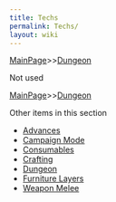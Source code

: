 ```yaml
---
title: Techs
permalink: Techs/
layout: wiki
---
```


[MainPage](/keeperrl_wiki/ "wikilink")>>[Dungeon](/keeperrl_wiki/Dungeon "wikilink")

Not used

[MainPage](/keeperrl_wiki/ "wikilink")>>[Dungeon](/keeperrl_wiki/Dungeon "wikilink")

Other items in this section
-    [Advances](/keeperrl_wiki/Advances "wikilink")
-    [Campaign Mode](/keeperrl_wiki/Campaign_Mode "wikilink")
-    [Consumables](/keeperrl_wiki/Consumables "wikilink")
-    [Crafting](/keeperrl_wiki/Crafting "wikilink")
-    [Dungeon](/keeperrl_wiki/Dungeon "wikilink")
-    [Furniture Layers](/keeperrl_wiki/Furniture_Layers "wikilink")
-    [Weapon Melee](/keeperrl_wiki/Weapon_Melee "wikilink")
